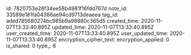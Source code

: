id: 7820753e28f34ee58b4981f16fdd767d
note_id: 33589e181fa04386ae94cd9713deaeea
tag_id: aded785680274bc985b9a98880c365d5
created_time: 2020-11-07T13:33:40.895Z
updated_time: 2020-11-07T13:33:40.895Z
user_created_time: 2020-11-07T13:33:40.895Z
user_updated_time: 2020-11-07T13:33:40.895Z
encryption_cipher_text: 
encryption_applied: 0
is_shared: 0
type_: 6